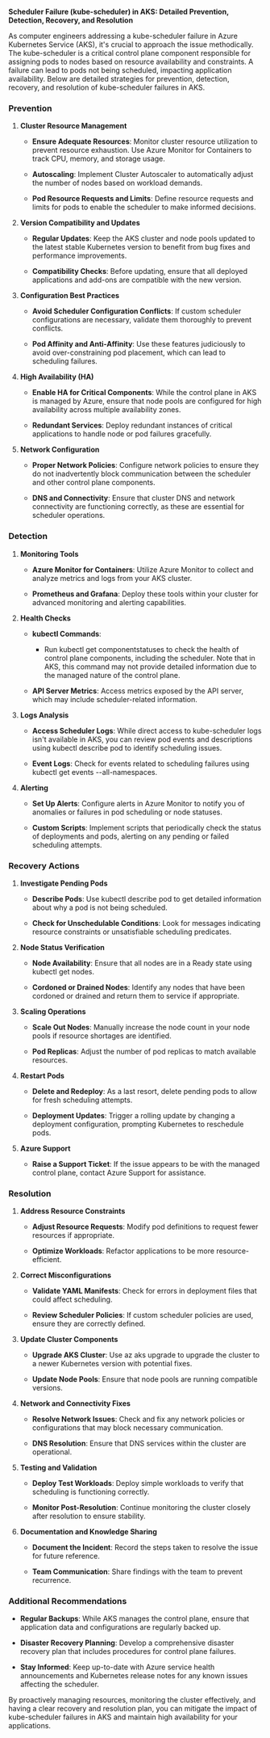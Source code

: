 **Scheduler Failure (kube-scheduler) in AKS: Detailed Prevention, Detection, Recovery, and Resolution**

As computer engineers addressing a kube-scheduler failure in Azure Kubernetes Service (AKS), it's crucial to approach the issue methodically. The kube-scheduler is a critical control plane component responsible for assigning pods to nodes based on resource availability and constraints. A failure can lead to pods not being scheduled, impacting application availability. Below are detailed strategies for prevention, detection, recovery, and resolution of kube-scheduler failures in AKS.

### **Prevention**

1.  **Cluster Resource Management**
    
    *   **Ensure Adequate Resources**: Monitor cluster resource utilization to prevent resource exhaustion. Use Azure Monitor for Containers to track CPU, memory, and storage usage.
        
    *   **Autoscaling**: Implement Cluster Autoscaler to automatically adjust the number of nodes based on workload demands.
        
    *   **Pod Resource Requests and Limits**: Define resource requests and limits for pods to enable the scheduler to make informed decisions.
        
2.  **Version Compatibility and Updates**
    
    *   **Regular Updates**: Keep the AKS cluster and node pools updated to the latest stable Kubernetes version to benefit from bug fixes and performance improvements.
        
    *   **Compatibility Checks**: Before updating, ensure that all deployed applications and add-ons are compatible with the new version.
        
3.  **Configuration Best Practices**
    
    *   **Avoid Scheduler Configuration Conflicts**: If custom scheduler configurations are necessary, validate them thoroughly to prevent conflicts.
        
    *   **Pod Affinity and Anti-Affinity**: Use these features judiciously to avoid over-constraining pod placement, which can lead to scheduling failures.
        
4.  **High Availability (HA)**
    
    *   **Enable HA for Critical Components**: While the control plane in AKS is managed by Azure, ensure that node pools are configured for high availability across multiple availability zones.
        
    *   **Redundant Services**: Deploy redundant instances of critical applications to handle node or pod failures gracefully.
        
5.  **Network Configuration**
    
    *   **Proper Network Policies**: Configure network policies to ensure they do not inadvertently block communication between the scheduler and other control plane components.
        
    *   **DNS and Connectivity**: Ensure that cluster DNS and network connectivity are functioning correctly, as these are essential for scheduler operations.
        

### **Detection**

1.  **Monitoring Tools**
    
    *   **Azure Monitor for Containers**: Utilize Azure Monitor to collect and analyze metrics and logs from your AKS cluster.
        
    *   **Prometheus and Grafana**: Deploy these tools within your cluster for advanced monitoring and alerting capabilities.
        
2.  **Health Checks**
    
    *   **kubectl Commands**:
        
        *   Run kubectl get componentstatuses to check the health of control plane components, including the scheduler. Note that in AKS, this command may not provide detailed information due to the managed nature of the control plane.
            
    *   **API Server Metrics**: Access metrics exposed by the API server, which may include scheduler-related information.
        
3.  **Logs Analysis**
    
    *   **Access Scheduler Logs**: While direct access to kube-scheduler logs isn't available in AKS, you can review pod events and descriptions using kubectl describe pod to identify scheduling issues.
        
    *   **Event Logs**: Check for events related to scheduling failures using kubectl get events --all-namespaces.
        
4.  **Alerting**
    
    *   **Set Up Alerts**: Configure alerts in Azure Monitor to notify you of anomalies or failures in pod scheduling or node statuses.
        
    *   **Custom Scripts**: Implement scripts that periodically check the status of deployments and pods, alerting on any pending or failed scheduling attempts.
        

### **Recovery Actions**

1.  **Investigate Pending Pods**
    
    *   **Describe Pods**: Use kubectl describe pod to get detailed information about why a pod is not being scheduled.
        
    *   **Check for Unschedulable Conditions**: Look for messages indicating resource constraints or unsatisfiable scheduling predicates.
        
2.  **Node Status Verification**
    
    *   **Node Availability**: Ensure that all nodes are in a Ready state using kubectl get nodes.
        
    *   **Cordoned or Drained Nodes**: Identify any nodes that have been cordoned or drained and return them to service if appropriate.
        
3.  **Scaling Operations**
    
    *   **Scale Out Nodes**: Manually increase the node count in your node pools if resource shortages are identified.
        
    *   **Pod Replicas**: Adjust the number of pod replicas to match available resources.
        
4.  **Restart Pods**
    
    *   **Delete and Redeploy**: As a last resort, delete pending pods to allow for fresh scheduling attempts.
        
    *   **Deployment Updates**: Trigger a rolling update by changing a deployment configuration, prompting Kubernetes to reschedule pods.
        
5.  **Azure Support**
    
    *   **Raise a Support Ticket**: If the issue appears to be with the managed control plane, contact Azure Support for assistance.
        

### **Resolution**

1.  **Address Resource Constraints**
    
    *   **Adjust Resource Requests**: Modify pod definitions to request fewer resources if appropriate.
        
    *   **Optimize Workloads**: Refactor applications to be more resource-efficient.
        
2.  **Correct Misconfigurations**
    
    *   **Validate YAML Manifests**: Check for errors in deployment files that could affect scheduling.
        
    *   **Review Scheduler Policies**: If custom scheduler policies are used, ensure they are correctly defined.
        
3.  **Update Cluster Components**
    
    *   **Upgrade AKS Cluster**: Use az aks upgrade to upgrade the cluster to a newer Kubernetes version with potential fixes.
        
    *   **Update Node Pools**: Ensure that node pools are running compatible versions.
        
4.  **Network and Connectivity Fixes**
    
    *   **Resolve Network Issues**: Check and fix any network policies or configurations that may block necessary communication.
        
    *   **DNS Resolution**: Ensure that DNS services within the cluster are operational.
        
5.  **Testing and Validation**
    
    *   **Deploy Test Workloads**: Deploy simple workloads to verify that scheduling is functioning correctly.
        
    *   **Monitor Post-Resolution**: Continue monitoring the cluster closely after resolution to ensure stability.
        
6.  **Documentation and Knowledge Sharing**
    
    *   **Document the Incident**: Record the steps taken to resolve the issue for future reference.
        
    *   **Team Communication**: Share findings with the team to prevent recurrence.
        

### **Additional Recommendations**

*   **Regular Backups**: While AKS manages the control plane, ensure that application data and configurations are regularly backed up.
    
*   **Disaster Recovery Planning**: Develop a comprehensive disaster recovery plan that includes procedures for control plane failures.
    
*   **Stay Informed**: Keep up-to-date with Azure service health announcements and Kubernetes release notes for any known issues affecting the scheduler.
    

By proactively managing resources, monitoring the cluster effectively, and having a clear recovery and resolution plan, you can mitigate the impact of kube-scheduler failures in AKS and maintain high availability for your applications.